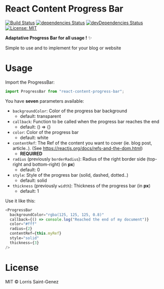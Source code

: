 # React Content Progress Bar

[![Build Status](https://travis-ci.org/LorrisSaintGenez/react-content-progress-bar.svg?branch=master)](https://travis-ci.org/LorrisSaintGenez/react-content-progress-bar) [![dependencies Status](https://david-dm.org/LorrisSaintGenez/react-content-progress-bar/status.svg)](https://david-dm.org/LorrisSaintGenez/react-content-progress-bar) [![devDependencies Status](https://david-dm.org/LorrisSaintGenez/react-content-progress-bar/dev-status.svg)](https://david-dm.org/LorrisSaintGenez/react-content-progress-bar?type=dev) [![License: MIT](https://img.shields.io/badge/License-MIT-blue.svg)](https://opensource.org/licenses/MIT)

**Adaptative Progress Bar for all usage !** ✨

Simple to use and to implement for your blog or website

# Usage

Import the ProgressBar:

```javascript
import ProgressBar from "react-content-progress-bar";
```

You have **seven** parameters available:

- `backgroundColor`: Color of the progress bar background
  - default: transparent
- `callback`: Function to be called when the progress bar reaches the end
  - default: () => {}
- `color`: Color of the progress bar
  - default: white
- `contentRef`: The Ref of the content you want to cover (ie. blog post, article..). (See https://reactjs.org/docs/refs-and-the-dom.html)
  - **REQUIRED**
- `radius` (previously `borderRadius`): Radius of the right border side (top-right and bottom-right) (in **px**)
  - default: 0
- `style`: Style of the progress bar (solid, dashed, dotted..)
  - default: solid
- `thickness` (previously `width`): Thickness of the progress bar (in **px**)
  - default: 1

Use it like this:

```javascript
<ProgressBar
  backgroundColor="rgba(125, 125, 125, 0.8)"
  callback={() => console.log("Reached the end of my document")}
  color="#fff"
  radius={2}
  contentRef={this.myRef}
  style="solid"
  thickness={3}
/>
```

# License

MIT © Lorris Saint-Genez
